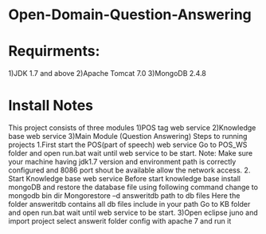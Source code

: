 Open-Domain-Question-Answering
==============================

Requirments:
==============================

1)JDK 1.7 and above
2)Apache Tomcat 7.0
3)MongoDB 2.4.8


Install Notes
==============================
This project consists of three modules
1)POS tag web service
2)Knowledge base web service
3)Main Module (Question Answering)
Steps to running projects
1.First start the POS(part of speech) web service
Go to POS_WS folder and open run.bat wait until web service to be start.
Note: Make sure your machine having jdk1.7 version and environment path is correctly configured and 8086 port shout be available allow the network access.
2. Start Knowledge base web service
Before start knowledge base install mongoDB and restore the database file using following command change to mongodb bin dir
Mongorestore –d answeritdb path to db files
Here the folder answeritdb contains all db files include in your path
Go to KB folder and open run.bat wait until web service to be start.
3)Open eclipse juno and import project select answerit folder config with apache 7 and run it
